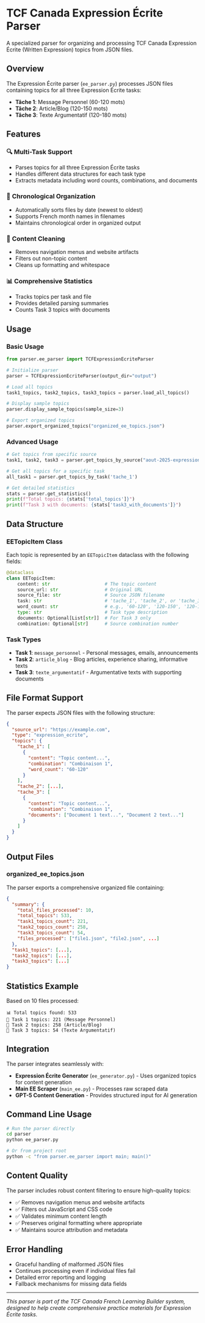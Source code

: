# TCF Canada Expression Écrite Parser

A specialized parser for organizing and processing TCF Canada Expression Écrite (Written Expression) topics from JSON files.

## Overview

The Expression Écrite parser (`ee_parser.py`) processes JSON files containing topics for all three Expression Écrite tasks:

- **Tâche 1**: Message Personnel (60-120 mots)
- **Tâche 2**: Article/Blog (120-150 mots)  
- **Tâche 3**: Texte Argumentatif (120-180 mots)

## Features

### 🔍 **Multi-Task Support**
- Parses topics for all three Expression Écrite tasks
- Handles different data structures for each task type
- Extracts metadata including word counts, combinations, and documents

### 📅 **Chronological Organization**
- Automatically sorts files by date (newest to oldest)
- Supports French month names in filenames
- Maintains chronological order in organized output

### 🧹 **Content Cleaning**
- Removes navigation menus and website artifacts
- Filters out non-topic content
- Cleans up formatting and whitespace

### 📊 **Comprehensive Statistics**
- Tracks topics per task and file
- Provides detailed parsing summaries
- Counts Task 3 topics with documents

## Usage

### Basic Usage

```python
from parser.ee_parser import TCFExpressionEcriteParser

# Initialize parser
parser = TCFExpressionEcriteParser(output_dir="output")

# Load all topics
task1_topics, task2_topics, task3_topics = parser.load_all_topics()

# Display sample topics
parser.display_sample_topics(sample_size=3)

# Export organized topics
parser.export_organized_topics("organized_ee_topics.json")
```

### Advanced Usage

```python
# Get topics from specific source
task1, task2, task3 = parser.get_topics_by_source("aout-2025-expression-ecrite.json")

# Get all topics for a specific task
all_task1 = parser.get_topics_by_task('tache_1')

# Get detailed statistics
stats = parser.get_statistics()
print(f"Total topics: {stats['total_topics']}")
print(f"Task 3 with documents: {stats['task3_with_documents']}")
```

## Data Structure

### EETopicItem Class

Each topic is represented by an `EETopicItem` dataclass with the following fields:

```python
@dataclass
class EETopicItem:
    content: str                    # The topic content
    source_url: str                 # Original URL
    source_file: str                # Source JSON filename
    task: str                       # 'tache_1', 'tache_2', or 'tache_3'
    word_count: str                 # e.g., '60-120', '120-150', '120-180'
    type: str                       # Task type description
    documents: Optional[List[str]]  # For Task 3 only
    combination: Optional[str]      # Source combination number
```

### Task Types

- **Task 1**: `message_personnel` - Personal messages, emails, announcements
- **Task 2**: `article_blog` - Blog articles, experience sharing, informative texts  
- **Task 3**: `texte_argumentatif` - Argumentative texts with supporting documents

## File Format Support

The parser expects JSON files with the following structure:

```json
{
  "source_url": "https://example.com",
  "type": "expression_ecrite",
  "topics": {
    "tache_1": [
      {
        "content": "Topic content...",
        "combination": "Combinaison 1",
        "word_count": "60-120"
      }
    ],
    "tache_2": [...],
    "tache_3": [
      {
        "content": "Topic content...",
        "combination": "Combinaison 1", 
        "documents": ["Document 1 text...", "Document 2 text..."]
      }
    ]
  }
}
```

## Output Files

### organized_ee_topics.json

The parser exports a comprehensive organized file containing:

```json
{
  "summary": {
    "total_files_processed": 10,
    "total_topics": 533,
    "task1_topics_count": 221,
    "task2_topics_count": 258,
    "task3_topics_count": 54,
    "files_processed": ["file1.json", "file2.json", ...]
  },
  "task1_topics": [...],
  "task2_topics": [...],
  "task3_topics": [...]
}
```

## Statistics Example

Based on 10 files processed:

```
📊 Total topics found: 533
🎯 Task 1 topics: 221 (Message Personnel)
🎯 Task 2 topics: 258 (Article/Blog)
🎯 Task 3 topics: 54 (Texte Argumentatif)
```

## Integration

The parser integrates seamlessly with:

- **Expression Écrite Generator** (`ee_generator.py`) - Uses organized topics for content generation
- **Main EE Scraper** (`main_ee.py`) - Processes raw scraped data
- **GPT-5 Content Generation** - Provides structured input for AI generation

## Command Line Usage

```bash
# Run the parser directly
cd parser
python ee_parser.py

# Or from project root
python -c "from parser.ee_parser import main; main()"
```

## Content Quality

The parser includes robust content filtering to ensure high-quality topics:

- ✅ Removes navigation menus and website artifacts
- ✅ Filters out JavaScript and CSS code
- ✅ Validates minimum content length
- ✅ Preserves original formatting where appropriate
- ✅ Maintains source attribution and metadata

## Error Handling

- Graceful handling of malformed JSON files
- Continues processing even if individual files fail
- Detailed error reporting and logging
- Fallback mechanisms for missing data fields

---

*This parser is part of the TCF Canada French Learning Builder system, designed to help create comprehensive practice materials for Expression Écrite tasks.*
